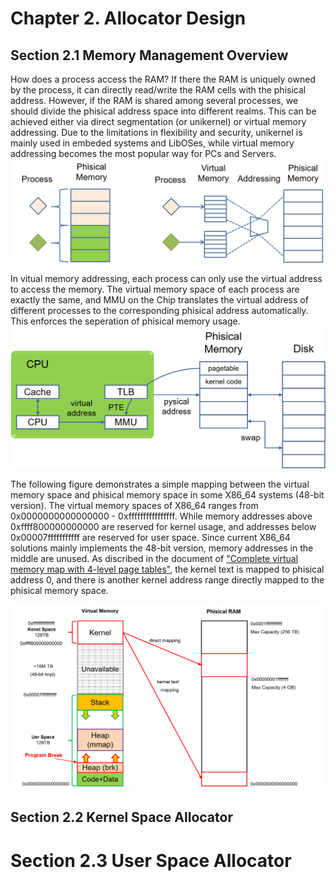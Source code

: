 # Chapter 2. Allocator Design
## Section 2.1 Memory Management Overview
How does a process access the RAM? If there the RAM is uniquely owned by the process, it can directly read/write the RAM cells with the phisical address. However, if the RAM is shared among several processes, we should divide the phisical address space into different realms. This can be achieved either via direct segmentation (or unikernel) or virtual memory addressing. Due to the limitations in flexibility and security, unikernel is mainly used in embeded systems and LibOSes, while virtual memory addressing becomes the most popular way for PCs and Servers.
![image](./figures/chapt2-mem-2.png)

In vitual memory addressing, each process can only use the virtual address to access the memory. The virtual memory space of each process are exactly the same, and MMU on the Chip translates the virtual address of different processes to the corresponding phisical address automatically. This enforces the seperation of phisical memory usage.
![image](./figures/chapt2-mem-3.png)

The following figure demonstrates a simple mapping between the virtual memory space and phisical memory space in some X86_64 systems (48-bit version). The virtual memory spaces of X86_64 ranges from 0x0000000000000000 - 0xffffffffffffffff. While memory addresses above 0xffff800000000000 are reserved for kernel usage, and addresses below 0x00007fffffffffff are reserved for user space. Since current X86_64 solutions mainly implements the 48-bit version, memory addresses in the middle are unused. As discribed in the document of ["Complete virtual memory map with 4-level page tables"](https://www.kernel.org/doc/Documentation/x86/x86_64/mm.txt), the kernel text is mapped to phisical address 0, and there is another kernel address range directly mapped to the phisical memory space.

![image](./figures/chapt2-mem-5.png)

## Section 2.2 Kernel Space Allocator

# Section 2.3 User Space Allocator
